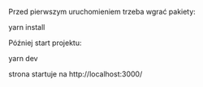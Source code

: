 Przed pierwszym uruchomieniem trzeba wgrać pakiety:

yarn install

Później start projektu:

yarn dev

strona startuje na http://localhost:3000/
